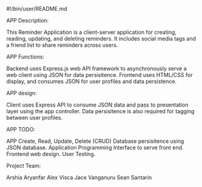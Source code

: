 #!/bin/user/README.md

APP Description:

This Reminder Application is a client-server application for creating, reading, updating, and deleting reminders.
It includes social media tags and a friend list to share reminders across users.

APP Functions:

Backend uses Express.js web API framework to asynchronously serve a web client using JSON for data persisitence.
Frontend uses HTML/CSS for display, and consumes JSON for user profiles and data persistence.

APP design:

Client uses Express API to consume JSON data and pass to presentation layer using the app controller. Data persisitence is also required for tagging between user profiles.

APP TODO:

APP Create, Read, Update, Delete (CRUD)
Database persisitence using JSON database.
Application Programming Interface to serve front end.
Frontend web design.
User Testing.

Project Team:

Arshia Aryanfar
Alex Visca
Jace Vanganuru
Sean Santarin

